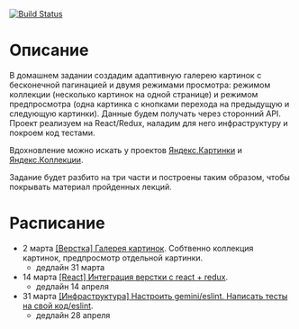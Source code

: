 [![Build Status](https://travis-ci.org/surrenderboy/homework.svg?branch=master)](https://travis-ci.org/surrenderboy/homework)

Описание
========

В домашнем задании создадим адаптивную галерею картинок с бесконечной пагинацией и двумя режимами просмотра: режимом коллекции (несколько картинок на одной странице) и режимом предпросмотра (одна картинка с кнопками перехода на предыдущую и следующую картинки). Данные будем получать через сторонний API.
Проект реализуем на React/Redux, наладим для него инфраструктуру и покроем код тестами.

Вдохновление можно искать у проектов [Яндекс.Картинки](https://yandex.ru/images/search?text=%D0%B2%D0%B4%D0%BE%D1%85%D0%BD%D0%BE%D0%B2%D0%BB%D0%B5%D0%BD%D0%B8%D0%B5) и [Яндекс.Коллекции](https://yandex.ru/collections).

Задание будет разбито на три части и построены таким образом, чтобы покрывать материал пройденных лекций.

Расписание
==========

- 2 марта [[Верстка] Галерея картинок](https://github.com/yandex-shri-minsk-2018/homework/blob/master/task-1.md). Собтвенно коллекция картинок, предпросмотр отдельной картинки.
  - дедлайн 31 марта
- 14 марта [[React] Интеграция верстки с react + redux](https://github.com/yandex-shri-minsk-2018/homework/blob/master/task-2.md).
  - дедлайн 14 апреля
- 31 марта [[Инфраструктура] Настроить gemini/eslint. Написать тесты на свой код/eslint](https://github.com/yandex-shri-minsk-2018/homework/blob/master/task-3.md).
  - дедлайн 28 апреля
